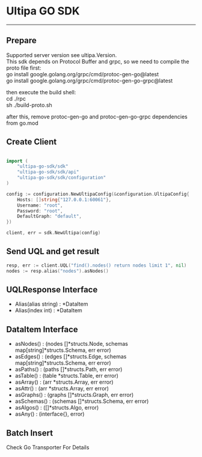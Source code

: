 # Ultipa GO SDK

---
## Prepare
Supported server version see ultipa.Version.<br>
This sdk depends on Protocol Buffer and grpc, so we need to compile the proto file first:<br>
go install google.golang.org/grpc/cmd/protoc-gen-go@latest<br>
go install google.golang.org/grpc/cmd/protoc-gen-go-grpc@latest<br>

then execute the build shell:<br>
cd ./rpc <br>
sh ./build-proto.sh

after this, remove protoc-gen-go and protoc-gen-go-grpc dependencies from go.mod

## Create Client

```go

import (
    "ultipa-go-sdk/sdk"
    "ultipa-go-sdk/sdk/api"
    "ultipa-go-sdk/sdk/configuration"
)

config := configuration.NewUltipaConfig(&configuration.UltipaConfig{
    Hosts: []string{"127.0.0.1:60061"},
    Username: "root",
    Password: "root",
    DefaultGraph: "default",
})

client, err = sdk.NewUltipa(config)
```

## Send UQL and get result

```go
resp, err := client.UQL("find().nodes() return nodes limit 1", nil)
nodes := resp.alias("nodes").asNodes()
```

## UQLResponse Interface

- Alias(alias string) : *DataItem
- Alias(index int) : *DataItem


## DataItem Interface

- asNodes() : (nodes []*structs.Node, schemas map[string]*structs.Schema, err error)
- asEdges() : (edges []*structs.Edge, schemas map[string]*structs.Schema, err error)
- asPaths() : (paths []*structs.Path, err error)
- asTable() : (table *structs.Table, err error)
- asArray() : (arr *structs.Array, err error)
- asAttr()  : (arr *structs.Array, err error)
- asGraphs() : (graphs []*structs.Graph, err error)
- asSchemas() : (schemas []*structs.Schema, err error)
- asAlgos() : ([]*structs.Algo, error)
- asAny() : (interface{}, error)

## Batch Insert

Check Go Transporter For Details





